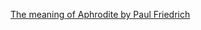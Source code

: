 [The meaning of Aphrodite by Paul Friedrich](https://archive.org/details/meaningofaphrodi0000frie/mode/2up?q=indo-european)